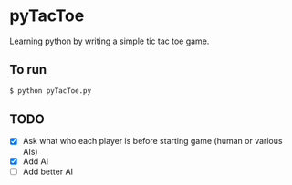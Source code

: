 # pyTacToe

Learning python by writing a simple tic tac toe game.

## To run

```sh
$ python pyTacToe.py
```

## TODO

 - [x] Ask what who each player is before starting game (human or various AIs)
 - [x] Add AI
 - [ ] Add better AI